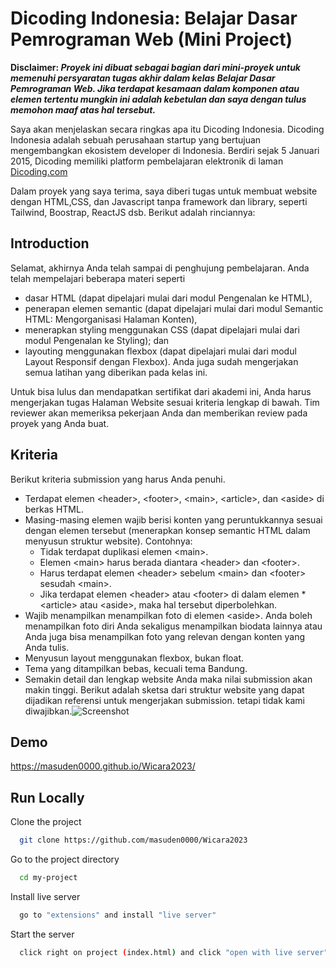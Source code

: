 
# Dicoding Indonesia: Belajar Dasar Pemrograman Web (Mini Project)

**Disclaimer: *Proyek ini dibuat sebagai bagian dari mini-proyek untuk memenuhi persyaratan tugas akhir dalam kelas Belajar Dasar Pemrograman Web. Jika terdapat kesamaan dalam komponen atau elemen tertentu mungkin ini adalah kebetulan dan saya dengan tulus memohon maaf atas hal tersebut.***

Saya akan menjelaskan secara ringkas apa itu Dicoding Indonesia. Dicoding Indonesia adalah sebuah perusahaan startup yang bertujuan mengembangkan ekosistem developer di Indonesia. Berdiri sejak 5 Januari 2015, Dicoding memiliki platform pembelajaran elektronik di laman [Dicoding.com](https://www.dicoding.com/)

Dalam proyek yang saya terima, saya diberi tugas untuk membuat website dengan HTML,CSS, dan Javascript tanpa framework dan library, seperti Tailwind, Boostrap, ReactJS dsb. Berikut adalah rinciannya:

## Introduction

Selamat, akhirnya Anda telah sampai di penghujung pembelajaran. Anda telah mempelajari beberapa materi seperti

* dasar HTML (dapat dipelajari mulai dari modul Pengenalan ke HTML),
* penerapan elemen semantic (dapat dipelajari mulai dari modul Semantic HTML: Mengorganisasi Halaman Konten),
* menerapkan styling menggunakan CSS (dapat dipelajari mulai dari modul Pengenalan ke Styling); dan
* layouting menggunakan flexbox (dapat dipelajari mulai dari modul Layout Responsif dengan Flexbox).
Anda juga sudah mengerjakan semua latihan yang diberikan pada kelas ini.

Untuk bisa lulus dan mendapatkan sertifikat dari akademi ini, Anda harus mengerjakan tugas Halaman Website sesuai kriteria lengkap di bawah. Tim reviewer akan memeriksa pekerjaan Anda dan memberikan review pada proyek yang Anda buat.











## Kriteria
Berikut kriteria submission yang harus Anda penuhi.

* Terdapat elemen \<header>, \<footer>, \<main>, \<article>, dan \<aside> di berkas HTML.
* Masing-masing elemen wajib berisi konten yang peruntukkannya sesuai dengan elemen tersebut (menerapkan konsep semantic HTML dalam menyusun struktur website).
Contohnya:
    * Tidak terdapat duplikasi elemen \<main>.
    * Elemen \<main> harus berada diantara \<header> dan \<footer>.
    * Harus terdapat elemen \<header> sebelum \<main> dan \<footer> sesudah \<main>.
    * Jika terdapat elemen \<header> atau \<footer> di dalam elemen * \<article> atau \<aside>, maka hal tersebut diperbolehkan.
* Wajib menampilkan menampilkan foto di elemen \<aside>. Anda boleh menampilkan foto diri Anda sekaligus menampilkan biodata lainnya atau Anda juga bisa menampilkan foto yang relevan dengan konten yang Anda tulis.
* Menyusun layout menggunakan flexbox, bukan float.
* Tema yang ditampilkan bebas, kecuali tema Bandung.
* Semakin detail dan lengkap website Anda maka nilai submission akan makin tinggi.
Berikut adalah sketsa dari struktur website yang dapat dijadikan referensi untuk mengerjakan submission. tetapi tidak kami diwajibkan.![Screenshot](https://dicoding-web-img.sgp1.cdn.digitaloceanspaces.com/original/academy/dos:a1d316319803898031089af9af77791e20230623094410.png)
## Demo

https://masuden0000.github.io/Wicara2023/


## Run Locally

Clone the project

```bash
  git clone https://github.com/masuden0000/Wicara2023
```

Go to the project directory

```bash
  cd my-project
```

Install live server

```bash
  go to "extensions" and install "live server"
```

Start the server

```bash
  click right on project (index.html) and click "open with live server"
```


